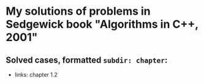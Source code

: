# My solutions of problems in Sedgewick book "Algorithms in C++, 2001"

## Solved cases, formatted `subdir: chapter`:
- links: chapter 1.2